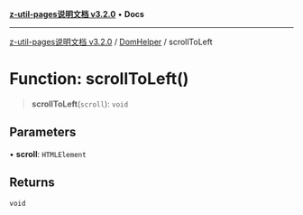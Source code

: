 [**z-util-pages说明文档 v3.2.0**](../../../README.md) • **Docs**

***

[z-util-pages说明文档 v3.2.0](../../../globals.md) / [DomHelper](../README.md) / scrollToLeft

# Function: scrollToLeft()

> **scrollToLeft**(`scroll`): `void`

## Parameters

• **scroll**: `HTMLElement`

## Returns

`void`

